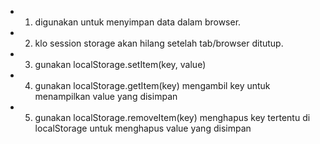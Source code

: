 * 1. digunakan untuk menyimpan data dalam browser.
* 2. klo session storage akan hilang setelah tab/browser ditutup.
* 3. gunakan localStorage.setItem(key, value)
* 4. gunakan localStorage.getItem(key)  mengambil key untuk menampilkan value yang disimpan
* 5. gunakan localStorage.removeItem(key) menghapus key tertentu di localStorage untuk menghapus value yang disimpan